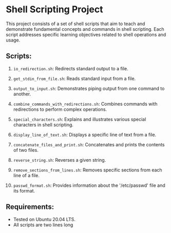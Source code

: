 # Shell Scripting Project

This project consists of a set of shell scripts that aim to teach and demonstrate fundamental concepts and commands in shell scripting. Each script addresses specific learning objectives related to shell operations and usage.

## Scripts:

1. `io_redirection.sh`: Redirects standard output to a file.

2. `get_stdin_from_file.sh`: Reads standard input from a file.

3. `output_to_input.sh`: Demonstrates piping output from one command to another.

4. `combine_commands_with_redirections.sh`: Combines commands with redirections to perform complex operations.

5. `special_characters.sh`: Explains and illustrates various special characters in shell scripting.

6. `display_line_of_text.sh`: Displays a specific line of text from a file.

7. `concatenate_files_and_print.sh`: Concatenates and prints the contents of two files.

8. `reverse_string.sh`: Reverses a given string.

9. `remove_sections_from_lines.sh`: Removes specific sections from each line of a file.

10. `passwd_format.sh`: Provides information about the '/etc/passwd' file and its format.

## Requirements:

- Tested on Ubuntu 20.04 LTS.
- All scripts are two lines long


